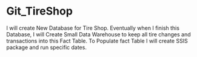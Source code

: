 Git_TireShop
============
I will create New Database for Tire Shop. Eventually when I finish this Database, I will Create Small Data Warehouse to keep all tire changes and transactions into this Fact Table. To Populate fact Table I will create SSIS package and run specific dates.
